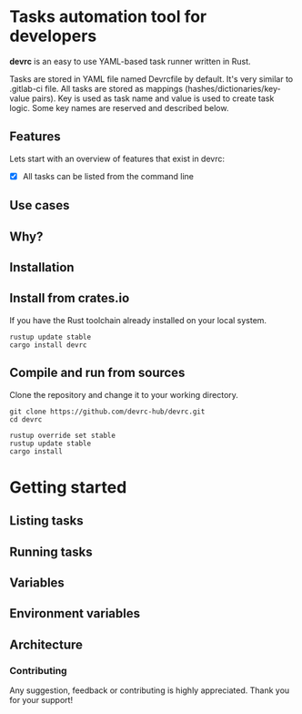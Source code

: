 Tasks automation tool for developers
====================================

**devrc** is an easy to use YAML-based task runner written in Rust.


Tasks are stored in YAML file named Devrcfile by default. It's very similar to .gitlab-ci file.
All tasks are stored as mappings (hashes/dictionaries/key-value pairs).
Key is used as task name and value is used to create task logic.
Some key names are reserved and described below.


Features
--------

Lets start with an overview of features that exist in devrc:

  * [x] All tasks can be listed from the command line



Use cases
-----------

Why?
----


Installation
------------


## Install from crates.io

If you have the Rust toolchain already installed on your local system.

``` shell
rustup update stable
cargo install devrc
```


## Compile and run from sources

Clone the repository and change it to your working directory.

```shell
git clone https://github.com/devrc-hub/devrc.git
cd devrc

rustup override set stable
rustup update stable
cargo install
```

# Getting started


## Listing tasks


## Running tasks


## Variables


## Environment variables


## Architecture

### Contributing
Any suggestion, feedback or contributing is highly appreciated. Thank you for your support!
